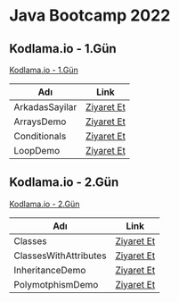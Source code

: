 # Java Bootcamp 2022

## Kodlama.io - 1.Gün

[Kodlama.io - 1.Gün](https://github.com/epbalaban01/Java-Bootcamp/tree/main/Kodlama.io%20-%201.Gün)

| Adı             | Link                                                                |
| ----------------- | ------------------------------------------------------------------ |
| ArkadasSayilar| [Ziyaret Et](https://github.com/epbalaban01/Java-Bootcamp/tree/main/Kodlama.io%20-%201.G%C3%BCn/ArkadasSayilar) |
| ArraysDemo | [Ziyaret Et](https://github.com/epbalaban01/Java-Bootcamp/tree/main/Kodlama.io%20-%201.G%C3%BCn/ArraysDemo) |
| Conditionals | [Ziyaret Et](https://github.com/epbalaban01/Java-Bootcamp/tree/main/Kodlama.io%20-%201.G%C3%BCn/Conditionals) |
| LoopDemo | [Ziyaret Et](https://github.com/epbalaban01/Java-Bootcamp/tree/main/Kodlama.io%20-%201.G%C3%BCn/LoopDemo) | 

## Kodlama.io - 2.Gün
[Kodlama.io - 2.Gün](https://github.com/epbalaban01/Java-Bootcamp/tree/main/Kodlama.io%20-%202.Gün)

| Adı             | Link                                                                |
| ----------------- | ------------------------------------------------------------------ |
| Classes| [Ziyaret Et](https://github.com/epbalaban01/Java-Bootcamp/tree/main/Kodlama.io%20-%202.G%C3%BCn/Classes) |
| ClassesWithAttributes | [Ziyaret Et](https://github.com/epbalaban01/Java-Bootcamp/tree/main/Kodlama.io%20-%202.G%C3%BCn/ClassesWithAttributes) |
| InheritanceDemo | [Ziyaret Et](https://github.com/epbalaban01/Java-Bootcamp/tree/main/Kodlama.io%20-%202.G%C3%BCn/InheritanceDemo) |
| PolymotphismDemo | [Ziyaret Et](https://github.com/epbalaban01/Java-Bootcamp/tree/main/Kodlama.io%20-%202.G%C3%BCn/PolymotphismDemo) | 
